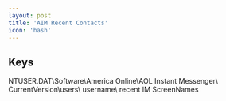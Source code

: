 ```yaml
---
layout: post
title: 'AIM Recent Contacts'
icon: 'hash'
---
```


## Keys

NTUSER.DAT\Software\America Online\AOL Instant Messenger\ CurrentVersion\users\ username\ recent IM ScreenNames


